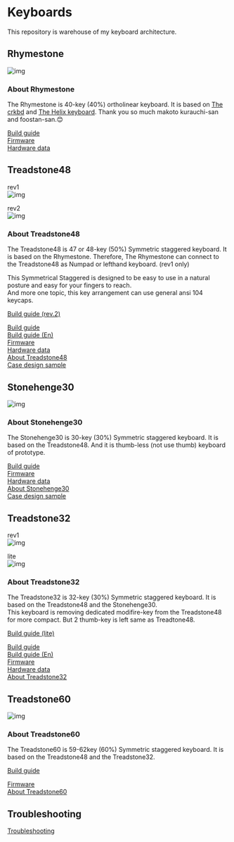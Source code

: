 # Keyboards

This repository is warehouse of my keyboard architecture.  

## Rhymestone

![img](/_image/_rhymestone.jpg)  

### About Rhymestone

The Rhymestone is 40-key (40%) ortholinear keyboard. It is based on [The crkbd](https://github.com/foostan/crkbd) and [The Helix keyboard](https://github.com/MakotoKurauchi/helix). Thank you so much makoto kurauchi-san and foostan-san.😊  

[Build guide](./rhymestone/documents/rhymestone_buildguide.md)  
[Firmware](https://github.com/marksard/qmk_firmware/tree/my_customize/keyboards/rhymestone)  
[Hardware data](https://github.com/marksard/Keyboards/tree/master/rhymestone/)  

## Treadstone48

rev1  
![img](/_image/_treadstone48.jpg)  

rev2  
![img](/_image/_treadstone48rev2.jpg)  

### About Treadstone48

The Treadstone48 is 47 or 48-key (50%) Symmetric staggered keyboard. It is based on the Rhymestone. Therefore, The Rhymestone can connect to the Treadstone48 as Numpad or lefthand keyboard. (rev1 only)  

This Symmetrical Staggered is designed to be easy to use in a natural posture and easy for your fingers to reach.  
And more one topic, this key arrangement can use general ansi 104 keycaps.

[Build guide (rev.2)](./treadstone48/documents/treadstone48rev2_buildguide.md)  

[Build guide](./treadstone48/documents/treadstone48_buildguide.md)  
[Build guide (En)](./treadstone48/documents/treadstone48_buildguide_en.md)  
[Firmware](https://github.com/qmk/qmk_firmware/tree/master/keyboards/treadstone48)  
[Hardware data](https://github.com/marksard/Keyboards/tree/master/treadstone48/)  
[About Treadstone48](https://marksard.github.io/2018/12/17/about-treadstone48/)  
[Case design sample](https://marksard.github.io/2019/04/11/wood-case/)  

## Stonehenge30

![img](/_image/_stonehenge30.jpg)  

### About Stonehenge30

The Stonehenge30 is 30-key (30%) Symmetric staggered keyboard. It is based on the Treadstone48. And it is thumb-less (not use thumb) keyboard of prototype.  

[Build guide](./stonehenge30/documents/stonehenge30_buildguide.md)  
[Firmware](https://github.com/marksard/qmk_firmware/tree/my_customize/keyboards/stonehenge30)  
[Hardware data](https://github.com/marksard/Keyboards/tree/master/stonehenge30/)  
[About Stonehenge30](https://marksard.github.io/2019/02/13/make-stonehenge30/)  
[Case design sample](https://marksard.github.io/2019/04/11/wood-case/)  

## Treadstone32

rev1  
![img](/_image/_treadstone32.jpg)  

lite  
![img](/_image/_treadstone32lite.jpg)  

### About Treadstone32

The Treadstone32 is 32-key (30%) Symmetric staggered keyboard. It is based on the Treadstone48 and the Stonehenge30.  
This keyboard is removing dedicated modifire-key from the Treadstone48 for more compact. But 2 thumb-key is left same as Treadtone48.  

[Build guide (lite)](./treadstone32/documents/treadstone32lite_buildguide.md)  

[Build guide](./treadstone32/documents/treadstone32_buildguide.md)  
[Build guide (En)](./treadstone32/documents/treadstone32_buildguide_en.md)  
[Firmware](https://github.com/qmk/qmk_firmware/tree/master/keyboards/treadstone32)  
[Hardware data](https://github.com/marksard/Keyboards/tree/master/treadstone32/)  
[About Treadstone32](https://marksard.github.io/2019/04/25/about-treadstone32/)  

## Treadstone60

![img](/_image/_treadstone60.jpg)  

### About Treadstone60

The Treadstone60 is 59-62key (60%) Symmetric staggered keyboard. It is based on the Treadstone48 and the Treadstone32.  

[Build guide](./treadstone60/documents/treadstone60_buildguide.md)  

[Firmware](https://github.com/marksard/qmk_firmware/tree/my_customize/keyboards/)  
[About Treadstone60](https://marksard.github.io/2019/12/13/about-treadstone60/)  

## Troubleshooting

[Troubleshooting](./troubleshooting.md)  
